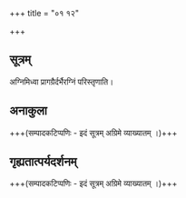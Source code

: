 +++
title = "०१ १२"

+++
## सूत्रम्
अग्निमिध्वा प्रागग्रैर्दर्भैरग्निं परिस्तृणाति।
## अनाकुला
+++(सम्पादकटिप्पणिः - इदं सूत्रम् अग्रिमे व्याख्यातम् ।)+++

## गृह्यतात्पर्यदर्शनम्
+++(सम्पादकटिप्पणिः - इदं सूत्रम् अग्रिमे व्याख्यातम् ।)+++
